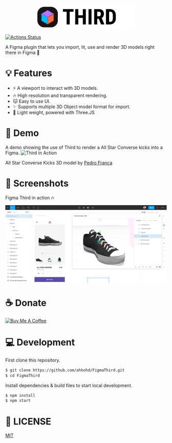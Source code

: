 <img src="./third-dark.png" height="80" style="display: table; margin: 0 auto;"/>

[![Actions Status](https://github.com/ahkohd/FigmaDither/workflows/ProdBuild/badge.svg)](https://github.com/ahkohd/FigmaDither/workflows/ProdBuild/badge.svg)

A Figma plugin that lets you import, lit, use and render 3D models right there in Figma 🙈

# 💡 Features

-   ⚡ A viewport to interact with 3D models.
-   🔥 High resolution and transparent rendering.
-   😽 Easy to use UI.
-   ✨ Supports multiple 3D Object model format for import.
-   🚀 Light weight, powered with Three.JS

# 🎥 Demo

A demo showing the use of Third to render a All Star Converse kicks into a Figma.
![Third in Action](./demo.gif)

All Star Converse Kicks 3D model by
[Pedro França](https://sketchfab.com/3d-models/all-star-converse-f3428b2583a0415c99b3b08feee48d79)

# 📸 Screenshots

Figma Third in action 🔥

![Figma Third 🔥](./shot1.png)

# ☕️ Donate

<a href="https://www.buymeacoffee.com/jwlE0N8" target="_blank"><img src="https://bmc-cdn.nyc3.digitaloceanspaces.com/BMC-button-images/custom_images/orange_img.png" alt="Buy Me A Coffee" style="height: auto !important;width: auto !important;" ></a>

# 💻 Development

First clone this repository.

```bash
$ git clone https://github.com/ahkohd/FigmaThird.git
$ cd FigmaThird
```

Install dependencies & build files to start local development.

```bash
$ npm install
$ npm start
```

# 🧾 LICENSE

[MIT](./LICENSE.md)
